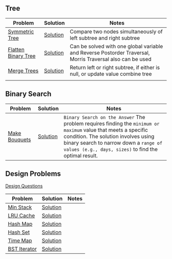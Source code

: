## Tree

[Symmetric Tree Problem]:https://leetcode.com/problems/symmetric-tree/description/
[Symmetric Tree  Solution]: https://github.com/GuptaRoshan/problem-solving/blob/main/src/leetcode/tree/SymmetricTree.java

[Flatten Binary Tree LinkedList]: https://leetcode.com/problems/flatten-binary-tree-to-linked-list/description/
[Flatten Binary Tree LinkedList Solution]: https://github.com/GuptaRoshan/problem-solving/blob/main/src/leetcode/tree/FlattenBinaryTreeLinkedList.java

[Merge Trees Problem]: https://leetcode.com/problems/merge-two-binary-trees/description/
[Merge Trees  Solution]: https://github.com/GuptaRoshan/problem-solving/blob/main/src/leetcode/tree/MergeTrees.java


| Problem                                                        | Solution                                            | Notes                                                                                                     |
|----------------------------------------------------------------|-----------------------------------------------------|-----------------------------------------------------------------------------------------------------------|
| [Symmetric Tree][Symmetric Tree Problem]                       | [Solution][Symmetric Tree  Solution]                | Compare two nodes simultaneously of left subtree and right subtree                                        |
| [Flatten Binary Tree][Flatten Binary Tree LinkedList Solution] | [Solution][Flatten Binary Tree LinkedList Solution] | Can be solved with one global variable and Reverse Postorder Traversal, Morris Traversal also can be used |
| [Merge Trees][Merge Trees Problem]                             | [Solution][Merge Trees  Solution]                   | Return left or right subtree, if either is null, or update value combine tree                             |
|                                                                |                                                     |                                                                                                           |                                                                                                           |


## Binary Search

[Make Bouquets Problem]:https://leetcode.com/problems/minimum-number-of-days-to-make-m-bouquets/description/
[Make Bouquets Solution]: https://github.com/GuptaRoshan/problem-solving/blob/main/src/leetcode/binarySearch/MakeBouquets.java


| Problem                                | Solution                           | Notes                                                                                                                                                                                                                                                   |
|----------------------------------------|------------------------------------|---------------------------------------------------------------------------------------------------------------------------------------------------------------------------------------------------------------------------------------------------------|
| [Make Bouquets][Make Bouquets Problem] | [Solution][Make Bouquets Solution] | `Binary Search on the Answer` The problem requires finding the `minimum or maximum` value that meets a specific condition. The solution involves using binary search to narrow down a `range of values (e.g., days, sizes)` to find the optimal result. |



## Design Problems

[Design Questions](https://leetcode.com/tag/design/)

[Min Stack Problem]: https://leetcode.com/problems/min-stack/description/
[Min Stack Solution]: https://github.com/GuptaRoshan/problem-solving/blob/main/src/leetcode/design/MinStack.java

[LRU Cache Problem]: https://leetcode.com/problems/lru-cache/
[LRU Cache Solution]: https://github.com/GuptaRoshan/design/blob/main/src/leetcode/design/LRUCache.java

[Hash Map Problem]: https://leetcode.com/problems/design-hashmap/description/
[Hash Map Solution]: https://github.com/GuptaRoshan/design/blob/main/src/leetcode/design/HashMap.java

[Hash Set Problem]: https://leetcode.com/problems/design-hashset/description/
[Hash Set Solution]: https://github.com/GuptaRoshan/design/blob/main/src/leetcode/design/HashSet.java

[Time Map Problem]: https://leetcode.com/problems/time-based-key-value-store/description/
[Time Map Solution]: https://github.com/GuptaRoshan/design/blob/main/src/leetcode/design/TimeMap.java

[BST Iterator Problem]: https://leetcode.com/problems/binary-search-tree-iterator/description/
[BST Iterator Solution]: https://github.com/GuptaRoshan/design/blob/main/src/leetcode/design/BSTInorderIterator.java

| Problem                              | Solution                          | Notes |
|--------------------------------------|-----------------------------------|-------|
| [Min Stack][Min Stack Problem]       | [Solution][Min Stack Solution]    |       |
| [LRU Cache][LRU Cache Problem]       | [Solution][LRU Cache Solution]    |       |
| [Hash Map][Hash Map Problem]         | [Solution][Hash Map Solution]     |       |
| [Hash Set][Hash Set Problem]         | [Solution][Hash Set Solution]     |       |
| [Time Map][Time Map Problem]         | [Solution][Time Map Solution]     |       |
| [BST Iterator][BST Iterator Problem] | [Solution][BST Iterator Solution] |       |
